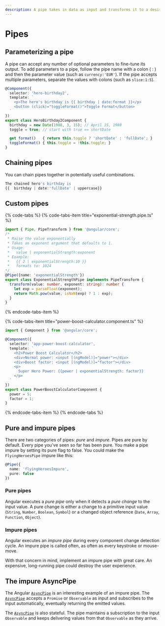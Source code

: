 ```yaml
---
description: A pipe takes in data as input and transforms it to a desired output.
---
```


# Pipes

## Parameterizing a pipe

A pipe can accept any number of optional parameters to fine-tune its output. To add parameters to a pipe, follow the pipe name with a colon \( : \) and then the parameter value \(such as `currency:'EUR'`\). If the pipe accepts multiple parameters, separate the values with colons \(such as `slice:1:5`\).

```typescript
@Component({
  selector: 'hero-birthday2',
  template: `
    <p>The hero's birthday is {{ birthday | date:format }}</p>
    <button (click)="toggleFormat()">Toggle Format</button>
  `
})
export class HeroBirthday2Component {
  birthday = new Date(1988, 3, 15); // April 15, 1988
  toggle = true; // start with true == shortDate

  get format()   { return this.toggle ? 'shortDate' : 'fullDate'; }
  toggleFormat() { this.toggle = !this.toggle; }
}
```

## Chaining pipes

You can chain pipes together in potentially useful combinations.

```typescript
The chained hero's birthday is
{{  birthday | date:'fullDate' | uppercase}}
```

## Custom pipes

{% code-tabs %}
{% code-tabs-item title="exponential-strength.pipe.ts" %}
```typescript
import { Pipe, PipeTransform } from '@angular/core';
/*
 * Raise the value exponentially
 * Takes an exponent argument that defaults to 1.
 * Usage:
 *   value | exponentialStrength:exponent
 * Example:
 *   {{ 2 | exponentialStrength:10 }}
 *   formats to: 1024
*/
@Pipe({name: 'exponentialStrength'})
export class ExponentialStrengthPipe implements PipeTransform {
  transform(value: number, exponent: string): number {
    let exp = parseFloat(exponent);
    return Math.pow(value, isNaN(exp) ? 1 : exp);
  }
}
```
{% endcode-tabs-item %}

{% code-tabs-item title="power-boost-calculator.component.ts" %}
```typescript
import { Component } from '@angular/core';

@Component({
  selector: 'app-power-boost-calculator',
  template: `
    <h2>Power Boost Calculator</h2>
    <div>Normal power: <input [(ngModel)]="power"></div>
    <div>Boost factor: <input [(ngModel)]="factor"></div>
    <p>
      Super Hero Power: {{power | exponentialStrength: factor}}
    </p>
  `
})
export class PowerBoostCalculatorComponent {
  power = 5;
  factor = 1;
}
```
{% endcode-tabs-item %}
{% endcode-tabs %}

## Pure and impure pipes

There are two categories of pipes: _pure_ and _impure_. Pipes are pure by default. Every pipe you've seen so far has been pure. You make a pipe impure by setting its pure flag to false. You could make the `FlyingHeroesPipe` impure like this:

```typescript
@Pipe({
  name: 'flyingHeroesImpure',
  pure: false
})
```

### Pure pipes

Angular executes a _pure pipe_ only when it detects a _pure change_ to the input value. A pure change is either a change to a primitive input value \(`String`, `Number`, `Boolean`, `Symbol`\) or a changed object reference \(`Date`, `Array`, `Function`, `Object`\).

### Impure pipes

Angular executes an _impure pipe_ during every component change detection cycle. An impure pipe is called often, as often as every keystroke or mouse-move.

With that concern in mind, implement an impure pipe with great care. An expensive, long-running pipe could destroy the user experience.

## The impure AsyncPipe

The Angular [`AsyncPipe`](https://angular.io/api/common/AsyncPipe) is an interesting example of an impure pipe. The [`AsyncPipe`](https://angular.io/api/common/AsyncPipe) accepts a `Promise` or `Observable` as input and subscribes to the input automatically, eventually returning the emitted values.

The [`AsyncPipe`](https://angular.io/api/common/AsyncPipe) is also stateful. The pipe maintains a subscription to the input `Observable` and keeps delivering values from that `Observable` as they arrive.

